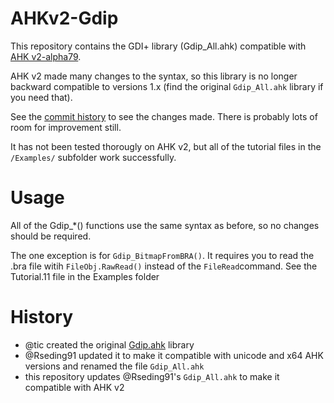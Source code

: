 # AHKv2-Gdip
This repository contains the GDI+ library (Gdip_All.ahk) compatible with [AHK v2-alpha79](https://autohotkey.com/v2/).  

AHK v2 made many changes to the syntax, so this library is no longer backward compatible to versions 1.x (find the original `Gdip_All.ahk` library if you need that).

See the [commit history](https://github.com/mmikeww/AHKv2-Gdip/commits/master) to see the changes made. There is probably lots of room for improvement still.  

It has not been tested thorougly on AHK v2, but all of the tutorial files in the `/Examples/` subfolder work successfully. 

# Usage
All of the Gdip_*() functions use the same syntax as before, so no changes should be required.  

The one exception is for `Gdip_BitmapFromBRA()`. It requires you to read the .bra file witih `FileObj.RawRead()` instead of the `FileRead`command. See the Tutorial.11 file in the Examples folder

# History
- @tic created the original [Gdip.ahk](https://github.com/tariqporter/Gdip/) library
- @Rseding91 updated it to make it compatible with unicode and x64 AHK versions and renamed the file `Gdip_All.ahk`
- this repository updates @Rseding91's `Gdip_All.ahk` to make it compatible with AHK v2

